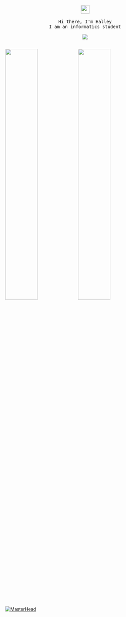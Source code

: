 <p align="center">
  <img src="https://user-images.githubusercontent.com/5679180/79618120-0daffb80-80be-11ea-819e-d2b0fa904d07.gif" width="27px">
 <br><br>
  <samp>
    Hi there, I'm Halley <br>
    I am an informatics student <br>
    <br><img src="https://count.getloli.com/get/@:mshelovee?theme=asoul">
    <br><br> 
  </samp>
</p>
<img align="left" width="45%" src="https://github-readme-stats.vercel.app/api?username=mshelovee&show_icons=true&theme=react&hide_border=true&bg_color=0D1117">
<img align="left" width="45%" src="https://github-readme-streak-stats.herokuapp.com/?user=mshelovee&theme=black-ice&hide_border=true&stroke=0000&background=0D1117">

<a href="https://ertu.xyz" target="_blank"><img src="https://media.discordapp.net/attachments/1109020508340629555/1205902353644130314/mshelovee.png?ex=662d1d95&is=661aa895&hm=5d9799d0859852362ad0be1fdec7299f16e4f31e02983bf819a44939bf1402f6&=&format=webp&quality=lossless&width=1440&height=508" alt="MasterHead" style="max-width: 100%;"></a>

